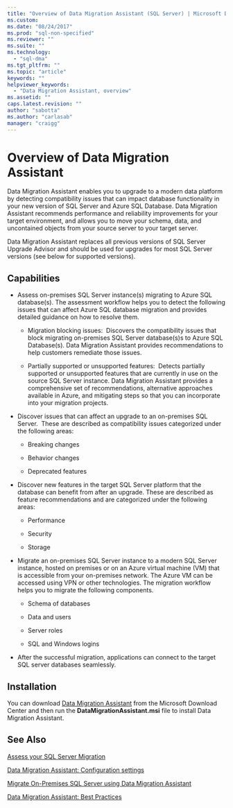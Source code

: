 ```yaml
---
title: "Overview of Data Migration Assistant (SQL Server) | Microsoft Docs"
ms.custom: 
ms.date: "08/24/2017"
ms.prod: "sql-non-specified"
ms.reviewer: ""
ms.suite: ""
ms.technology: 
  - "sql-dma"
ms.tgt_pltfrm: ""
ms.topic: "article"
keywords: ""
helpviewer_keywords: 
  - "Data Migration Assistant, overview"
ms.assetid: ""
caps.latest.revision: ""
author: "sabotta"
ms.author: "carlasab"
manager: "craigg"
---
```


# Overview of Data Migration Assistant


Data Migration Assistant enables you to upgrade to a modern data platform by detecting compatibility issues that can impact database functionality in your new version of SQL Server and Azure SQL Database. Data Migration Assistant recommends performance and reliability improvements for your target environment, and allows you to move your schema, data, and uncontained objects from your source server to your target server.

Data Migration Assistant replaces all previous versions of SQL Server Upgrade Advisor and should be used for upgrades for most SQL Server versions (see below for supported versions).

## Capabilities

- Assess on-premises SQL Server instance(s) migrating to Azure SQL database(s). The assessment workflow helps you to detect the following issues that can affect Azure SQL database migration and provides detailed guidance on how to resolve them.

  - Migration blocking issues:  Discovers the compatibility issues that block migrating on-premises SQL Server database(s)s to Azure SQL Database(s). Data Migration Assistant provides recommendations to help customers remediate those issues.

  - Partially supported or unsupported features:  Detects partially supported or unsupported features that are currently in use on the source SQL Server instance. Data Migration Assistant provides a comprehensive set of recommendations, alternative approaches available in Azure, and mitigating steps so that you can incorporate into your migration projects.

- Discover issues that can affect an upgrade to an on-premises SQL Server.  These are described as compatibility issues categorized under the following areas:

  - Breaking changes

  - Behavior changes

  - Deprecated features

- Discover new features in the target SQL Server platform that the database can benefit from after an upgrade. These are described as feature recommendations and are categorized under the following areas:

  - Performance

  - Security

  - Storage

- Migrate an on-premises SQL Server instance to a modern SQL Server instance, hosted on premises or on an Azure virtual machine (VM) that is accessible from your on-premises network. The Azure VM can be accessed using VPN or other technologies. The migration workflow helps you to migrate the following components.

  - Schema of databases

  - Data and users

  - Server roles

  - SQL and Windows logins

- After the successful migration, applications can connect to the target SQL server databases seamlessly.

## Installation

You can download [Data Migration Assistant](https://www.microsoft.com/download/details.aspx?id=53595) from the Microsoft Download Center and then run the **DataMigrationAssistant.msi** file to install Data Migration Assistant.

## See Also

[Assess your SQL Server Migration](../dma/dma-assesssqlonprem.md)

[Data Migration Assistant: Configuration settings](../dma/dma-configurationsettings.md)

[Migrate On-Premises SQL Server using Data Migration Assistant](../dma/dma-migrateonpremsql.md)

[Data Migration Assistant: Best Practices](../dma/dma-bestpractices.md)



